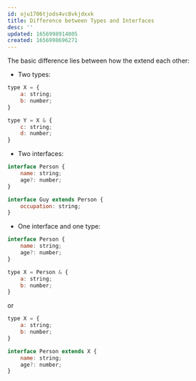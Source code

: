 ```yaml
---
id: oju1706tjods4vc8vkjdxxk
title: Difference between Types and Interfaces
desc: ''
updated: 1656998914805
created: 1656998696271
---
```


The basic difference lies between how the extend each other:

- Two types:

```js
type X = {
    a: string;
    b: number;
}

type Y = X & {
    c: string;
    d: number;
}
```

- Two interfaces:

```js
interface Person {
    name: string;
    age?: number;
}

interface Guy extends Person {
    occupation: string;
}
```

- One interface and one type:

```js
interface Person {
    name: string;
    age?: number;
}

type X = Person & {
    a: string;
    b: number;
}
```

or

```js
type X = {
    a: string;
    b: number;
}

interface Person extends X {
    name: string;
    age?: number;
}
```
